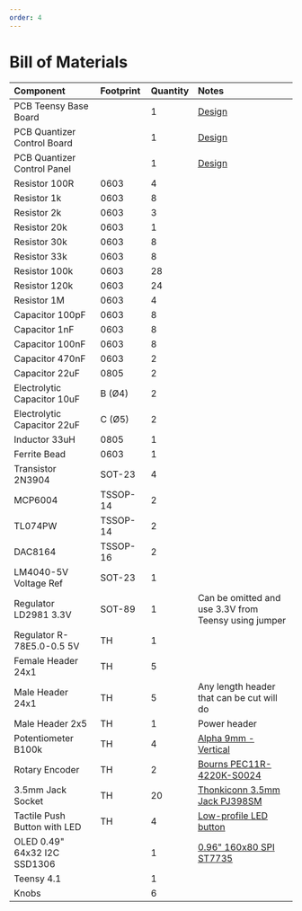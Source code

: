```yaml
---
order: 4
---
```


# Bill of Materials

| Component                      | Footprint | Quantity | Notes
| :---                           | :---      | :---     | :---
| PCB Teensy Base Board          |           | 1        | [Design](https://github.com/pigatron-industries/arduino_eurorack/blob/main/hardware/teensy/xen_teensy_motherboard_8cv8pt_mki.brd)
| PCB Quantizer Control Board   |           | 1        | [Design](https://github.com/pigatron-industries/xen_quantizer/blob/main/hardware/PGTN034_quantizer_mki_controls.brd)
| PCB Quantizer Control Panel   |           | 1        | [Design](https://github.com/pigatron-industries/xen_quantizer/blob/main/hardware/PGTN034_quantizer_mki_panel.brd)
| Resistor 100R                  | 0603      | 4        |
| Resistor 1k                    | 0603      | 8        |
| Resistor 2k                    | 0603      | 3        |
| Resistor 20k                   | 0603      | 1        |
| Resistor 30k                   | 0603      | 8        |
| Resistor 33k                   | 0603      | 8        |
| Resistor 100k                  | 0603      | 28       |
| Resistor 120k                  | 0603      | 24       |
| Resistor 1M                    | 0603      | 4        |
| Capacitor 100pF                | 0603      | 8        |
| Capacitor 1nF                  | 0603      | 8        |
| Capacitor 100nF                | 0603      | 8        |
| Capacitor 470nF                | 0603      | 2        |
| Capacitor 22uF                 | 0805      | 2        |
| Electrolytic Capacitor 10uF    | B (Ø4)    | 2        |
| Electrolytic Capacitor 22uF    | C (Ø5)    | 2        |
| Inductor 33uH                  | 0805      | 1        |
| Ferrite Bead                   | 0603      | 1        |
| Transistor 2N3904              | SOT-23    | 4        |
| MCP6004                        | TSSOP-14  | 2        |
| TL074PW                        | TSSOP-14  | 2        |
| DAC8164                        | TSSOP-16  | 2        |
| LM4040-5V Voltage Ref          | SOT-23    | 1        |
| Regulator LD2981 3.3V          | SOT-89    | 1        | Can be omitted and use 3.3V from Teensy using jumper
| Regulator R-78E5.0-0.5 5V      | TH        | 1        |
| Female Header 24x1             | TH        | 5        | 
| Male Header 24x1               | TH        | 5        | Any length header that can be cut will do
| Male Header 2x5                | TH        | 1        | Power header
| Potentiometer B100k            | TH        | 4        | [Alpha 9mm - Vertical](https://www.thonk.co.uk/shop/alpha-9mm-pots-vertical-t18/)
| Rotary Encoder                 | TH        | 2        | [Bourns PEC11R-4220K-S0024](https://www.mouser.co.uk/ProductDetail/Bourns/PEC11R-4220K-S0024?qs=Zq5ylnUbLm4cJP8MzrocUw%3D%3D)
| 3.5mm Jack Socket              | TH        | 20       | [Thonkiconn 3.5mm Jack PJ398SM](https://www.thonk.co.uk/shop/thonkiconn/)
| Tactile Push Button with LED   | TH        | 4        | [Low-profile LED button](https://www.thonk.co.uk/shop/low-profile-led-buttons/)
| OLED 0.49" 64x32 I2C SSD1306   |           | 1        | [0.96" 160x80 SPI ST7735](https://www.buydisplay.com/spi-tft-0-96-inch-lcd-display-module-160x80-ips-st7735-with-arduino-library)
| Teensy 4.1                     |           | 1        |
| Knobs                          |           | 6        |